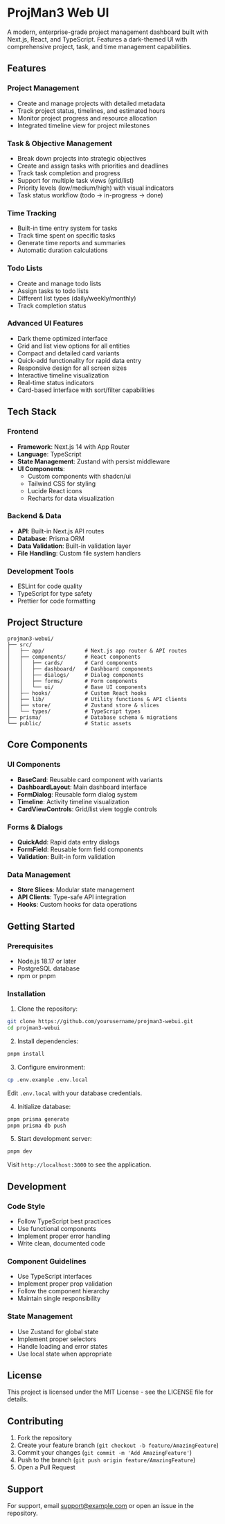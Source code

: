 # ProjMan3 Web UI

A modern, enterprise-grade project management dashboard built with Next.js, React, and TypeScript. Features a dark-themed UI with comprehensive project, task, and time management capabilities.

## Features

### Project Management
- Create and manage projects with detailed metadata
- Track project status, timelines, and estimated hours
- Monitor project progress and resource allocation
- Integrated timeline view for project milestones

### Task & Objective Management
- Break down projects into strategic objectives
- Create and assign tasks with priorities and deadlines
- Track task completion and progress
- Support for multiple task views (grid/list)
- Priority levels (low/medium/high) with visual indicators
- Task status workflow (todo → in-progress → done)

### Time Tracking
- Built-in time entry system for tasks
- Track time spent on specific tasks
- Generate time reports and summaries
- Automatic duration calculations

### Todo Lists
- Create and manage todo lists
- Assign tasks to todo lists
- Different list types (daily/weekly/monthly)
- Track completion status

### Advanced UI Features
- Dark theme optimized interface
- Grid and list view options for all entities
- Compact and detailed card variants
- Quick-add functionality for rapid data entry
- Responsive design for all screen sizes
- Interactive timeline visualization
- Real-time status indicators
- Card-based interface with sort/filter capabilities

## Tech Stack

### Frontend
- **Framework**: Next.js 14 with App Router
- **Language**: TypeScript
- **State Management**: Zustand with persist middleware
- **UI Components**: 
  - Custom components with shadcn/ui
  - Tailwind CSS for styling
  - Lucide React icons
  - Recharts for data visualization

### Backend & Data
- **API**: Built-in Next.js API routes
- **Database**: Prisma ORM
- **Data Validation**: Built-in validation layer
- **File Handling**: Custom file system handlers

### Development Tools
- ESLint for code quality
- TypeScript for type safety
- Prettier for code formatting

## Project Structure

```
projman3-webui/
├── src/
│   ├── app/             # Next.js app router & API routes
│   ├── components/      # React components
│   │   ├── cards/       # Card components
│   │   ├── dashboard/   # Dashboard components
│   │   ├── dialogs/     # Dialog components
│   │   ├── forms/       # Form components
│   │   └── ui/          # Base UI components
│   ├── hooks/           # Custom React hooks
│   ├── lib/             # Utility functions & API clients
│   ├── store/           # Zustand store & slices
│   └── types/           # TypeScript types
├── prisma/              # Database schema & migrations
└── public/              # Static assets
```

## Core Components

### UI Components
- **BaseCard**: Reusable card component with variants
- **DashboardLayout**: Main dashboard interface
- **FormDialog**: Reusable form dialog system 
- **Timeline**: Activity timeline visualization
- **CardViewControls**: Grid/list view toggle controls

### Forms & Dialogs
- **QuickAdd**: Rapid data entry dialogs
- **FormField**: Reusable form field components
- **Validation**: Built-in form validation

### Data Management
- **Store Slices**: Modular state management
- **API Clients**: Type-safe API integration
- **Hooks**: Custom hooks for data operations

## Getting Started

### Prerequisites
- Node.js 18.17 or later
- PostgreSQL database
- npm or pnpm

### Installation

1. Clone the repository:
```bash
git clone https://github.com/yourusername/projman3-webui.git
cd projman3-webui
```

2. Install dependencies:
```bash
pnpm install
```

3. Configure environment:
```bash
cp .env.example .env.local
```
Edit `.env.local` with your database credentials.

4. Initialize database:
```bash
pnpm prisma generate
pnpm prisma db push
```

5. Start development server:
```bash
pnpm dev
```

Visit `http://localhost:3000` to see the application.

## Development

### Code Style
- Follow TypeScript best practices
- Use functional components
- Implement proper error handling
- Write clean, documented code

### Component Guidelines
- Use TypeScript interfaces
- Implement proper prop validation
- Follow the component hierarchy
- Maintain single responsibility

### State Management
- Use Zustand for global state
- Implement proper selectors
- Handle loading and error states
- Use local state when appropriate

## License

This project is licensed under the MIT License - see the LICENSE file for details.

## Contributing

1. Fork the repository
2. Create your feature branch (`git checkout -b feature/AmazingFeature`)
3. Commit your changes (`git commit -m 'Add AmazingFeature'`)
4. Push to the branch (`git push origin feature/AmazingFeature`)
5. Open a Pull Request

## Support

For support, email support@example.com or open an issue in the repository.
